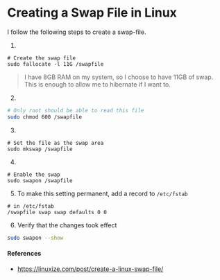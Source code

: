 # Creating a Swap File in Linux

I follow the following steps to create a swap-file.

1. 
```
# Create the swap file
sudo fallocate -l 11G /swapfile
```

> I have 8GB RAM on my system, so I choose to have 11GB of swap. This is enough
> to allow me to hibernate if I want to.

2. 
```sh
# Only root should be able to read this file
sudo chmod 600 /swapfile
```

3. 
```
# Set the file as the swap area
sudo mkswap /swapfile
```

4. 
```
# Enable the swap
sudo swapon /swapfile
```

5. To make this setting permanent, add a record to `/etc/fstab`
```
# in /etc/fstab
/swapfile swap swap defaults 0 0
```

6. Verify that the changes took effect
```sh
sudo swapon --show
```

#### References
* <https://linuxize.com/post/create-a-linux-swap-file/>
